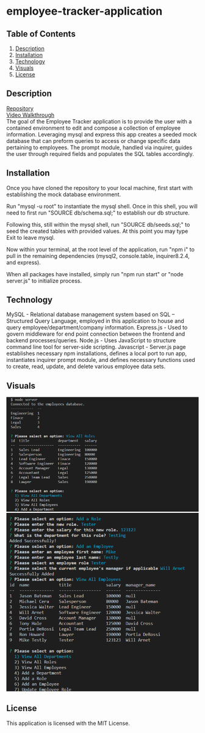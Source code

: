 # employee-tracker-application

## Table of Contents
1. [Description](#description)
2. [Installation](#installation)
3. [Technology](#technology)
4. [Visuals](#visuals)
5. [License](#license)

## Description
[Repository](https://github.com/Zachattack221/employee-tracker-application)
\
[Video Walkthrough](https://drive.google.com/file/d/1SUQinhfsyiIi1YnH0uyLxQHZKmnI9VTL/view)
\
The goal of the Employee Tracker application is to provide the user with a contained environment to edit and compose a collection of employee information. Leveraging mysql and express this app creates a seeded mock database that can preform queries to access or change specific data pertaining to employees. The prompt module, handled via inquirer, guides the user through required fields and populates the SQL tables accordingly.

## Installation
Once you have cloned the repository to your local machine, first start with establishing the mock database environment. 

Run "mysql -u root" to instantiate the mysql shell. Once in this shell, you will need to first run "SOURCE db/schema.sql;" to establish our db structure. 

Following this, still within the mysql shell, run "SOURCE db/seeds.sql;" to seed the created tables with provided values. At this point you may type Exit to leave mysql. 

Now within your terminal, at the root level of the application, run "npm i" to pull in the remaining dependencies (mysql2, console.table, inquirer8.2.4, and express). 

When all packages have installed, simply run "npm run start"  or "node server.js" to initialize process.
## Technology
MySQL - Relational database management system based on SQL – Structured Query Language, employed in this application to house and query employee/department/company information.
Express.js - Used to govern middleware for end point connection between the frontend and backend processes/queries.
Node.js - Uses JavaScript to structure command line tool for server-side scripting.
Javascript - Server.js page establishes necessary npm installations, defines a local port to run app, instantiates inquirer prompt module, and defines necessary functions used to create, read, update, and delete various employee data sets.
## Visuals
![Viewing Departments and Roles](./images/FirstVisual.png)
![View All Employees](./images/SecondVisual.png)

## License
This application is licensed with the MIT License.